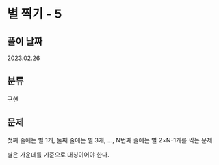 # 별 찍기 - 5

## 풀이 날짜
2023.02.26

## 분류
구현

## 문제
첫째 줄에는 별 1개, 둘째 줄에는 별 3개, ..., N번째 줄에는 별 2×N-1개를 찍는 문제

별은 가운데를 기준으로 대칭이어야 한다.